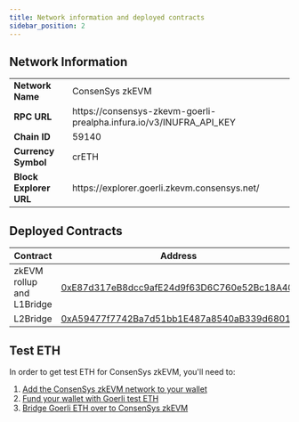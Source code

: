 ```yaml
---
title: Network information and deployed contracts
sidebar_position: 2
---
```


## Network Information

<table>
    <tr>
        <td align="left"><b>Network Name</b></td>
        <td align="left">ConsenSys zkEVM</td>
    </tr>
    <tr>
        <td align="left"><b>RPC URL</b></td>
        <td align="left">https://consensys-zkevm-goerli-prealpha.infura.io/v3/INUFRA_API_KEY</td>
    </tr>
    <tr>
        <td align="left"><b>Chain ID</b></td>
        <td align="left">59140</td>
    </tr>
    <tr>
        <td align="left"><b>Currency Symbol</b></td>
        <td align="left">crETH</td>
    </tr>
    <tr>
        <td align="left"><b>Block Explorer URL</b></td>
        <td align="left">https://explorer.goerli.zkevm.consensys.net/</td>
    </tr>
</table>

## Deployed Contracts

| Contract | Address |
| --- | --- |
| zkEVM rollup and L1Bridge | [0xE87d317eB8dcc9afE24d9f63D6C760e52Bc18A40](https://goerli.etherscan.io/address/0xe87d317eb8dcc9afe24d9f63d6c760e52bc18a40) |
| L2Bridge | [0xA59477f7742Ba7d51bb1E487a8540aB339d6801d](https://explorer.goerli.zkevm.consensys.net/address/0xA59477f7742Ba7d51bb1E487a8540aB339d6801d) |

## Test ETH

In order to get test ETH for ConsenSys zkEVM, you'll need to:

1. [Add the ConsenSys zkEVM network to your wallet](../use-zkevm/set-up-your-wallet.md)
2. [Fund your wallet with Goerli test ETH](../use-zkevm/fund.md)
3. [Bridge Goerli ETH over to ConsenSys zkEVM](../use-zkevm/bridge-funds.md/#bridge-from-goerli-to-zkevm)
